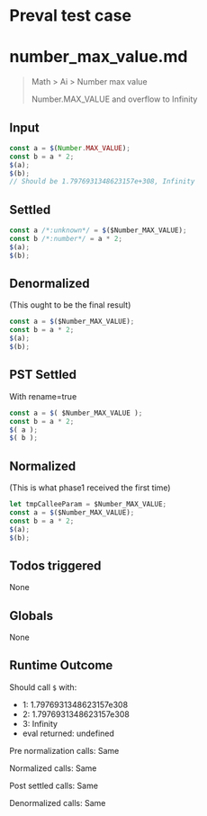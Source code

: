 # Preval test case

# number_max_value.md

> Math > Ai > Number max value
>
> Number.MAX_VALUE and overflow to Infinity

## Input

`````js filename=intro
const a = $(Number.MAX_VALUE);
const b = a * 2;
$(a);
$(b);
// Should be 1.7976931348623157e+308, Infinity
`````


## Settled


`````js filename=intro
const a /*:unknown*/ = $($Number_MAX_VALUE);
const b /*:number*/ = a * 2;
$(a);
$(b);
`````


## Denormalized
(This ought to be the final result)

`````js filename=intro
const a = $($Number_MAX_VALUE);
const b = a * 2;
$(a);
$(b);
`````


## PST Settled
With rename=true

`````js filename=intro
const a = $( $Number_MAX_VALUE );
const b = a * 2;
$( a );
$( b );
`````


## Normalized
(This is what phase1 received the first time)

`````js filename=intro
let tmpCalleeParam = $Number_MAX_VALUE;
const a = $($Number_MAX_VALUE);
const b = a * 2;
$(a);
$(b);
`````


## Todos triggered


None


## Globals


None


## Runtime Outcome


Should call `$` with:
 - 1: 1.7976931348623157e308
 - 2: 1.7976931348623157e308
 - 3: Infinity
 - eval returned: undefined

Pre normalization calls: Same

Normalized calls: Same

Post settled calls: Same

Denormalized calls: Same
